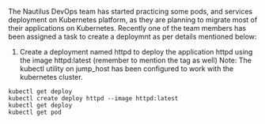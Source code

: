The Nautilus DevOps team has started practicing some pods, and services deployment on Kubernetes platform, as they are planning to migrate most of their applications on Kubernetes. Recently one of the team members has been assigned a task to create a deploymnt as per details mentioned below:
1. Create a deployment named httpd to deploy the application httpd using the image httpd:latest (remember to mention the tag as well)
Note: The kubectl utility on jump_host has been configured to work with the kubernetes cluster.

```
kubectl get deploy
kubectl create deploy httpd --image httpd:latest
kubectl get deploy
kubectl get pod
```